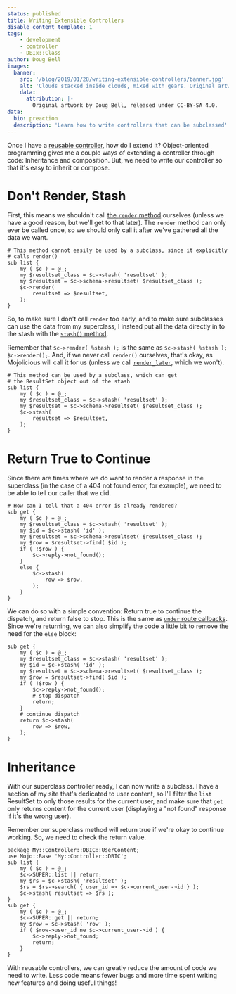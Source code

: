 ```yaml
---
status: published
title: Writing Extensible Controllers
disable_content_template: 1
tags:
    - development
    - controller
    - DBIx::Class
author: Doug Bell
images:
  banner:
    src: '/blog/2019/01/28/writing-extensible-controllers/banner.jpg'
    alt: 'Clouds stacked inside clouds, mixed with gears. Original artwork by Doug Bell'
    data:
      attribution: |-
        Original artwork by Doug Bell, released under CC-BY-SA 4.0.
data:
  bio: preaction
  description: 'Learn how to write controllers that can be subclassed'
---
```


Once I have a [reusable
controller](/blog/2019/01/21/writing-reusable-controllers), how do
I extend it? Object-oriented programming gives me a couple ways of
extending a controller through code: Inheritance and composition. But,
we need to write our controller so that it's easy to inherit or compose.

# Don't Render, Stash

First, this means we shouldn't call [the `render`
method](https://mojolicious.org/perldoc/Mojolicious/Controller#render)
ourselves (unless we have a good reason, but we'll get to that later).
The `render` method can only ever be called once, so we should only call
it after we've gathered all the data we want.

    # This method cannot easily be used by a subclass, since it explicitly
    # calls render()
    sub list {
        my ( $c ) = @_;
        my $resultset_class = $c->stash( 'resultset' );
        my $resultset = $c->schema->resultset( $resultset_class );
        $c->render(
            resultset => $resultset,
        );
    }

So, to make sure I don't call `render` too early, and to make sure
subclasses can use the data from my superclass, I instead put all the
data directly in to the stash with the [`stash()`
method](https://mojolicious.org/perldoc/Mojolicious/Controller#stash).

Remember that `$c->render( %stash );` is the same as `$c->stash( %stash
); $c->render();`. And, if we never call `render()` ourselves, that's
okay, as Mojolicious will call it for us (unless we call
[`render_later`](https://mojolicious.org/perldoc/Mojolicious/Controller#render_later),
which we won't).

    # This method can be used by a subclass, which can get
    # the ResultSet object out of the stash
    sub list {
        my ( $c ) = @_;
        my $resultset_class = $c->stash( 'resultset' );
        my $resultset = $c->schema->resultset( $resultset_class );
        $c->stash(
            resultset => $resultset,
        );
    }

# Return True to Continue

Since there are times where we do want to render a response in the
superclass (in the case of a 404 not found error, for example), we need
to be able to tell our caller that we did.

    # How can I tell that a 404 error is already rendered?
    sub get {
        my ( $c ) = @_;
        my $resultset_class = $c->stash( 'resultset' );
        my $id = $c->stash( 'id' );
        my $resultset = $c->schema->resultset( $resultset_class );
        my $row = $resultset->find( $id );
        if ( !$row ) {
            $c->reply->not_found();
        }
        else {
            $c->stash(
                row => $row,
            );
        }
    }

We can do so with a simple convention: Return true to continue the
dispatch, and return false to stop. This is the same as [`under` route
callbacks](https://mojolicious.org/perldoc/Mojolicious/Guides/Routing#Under).
Since we're returning, we can also simplify the code a little bit to
remove the need for the `else` block:

    sub get {
        my ( $c ) = @_;
        my $resultset_class = $c->stash( 'resultset' );
        my $id = $c->stash( 'id' );
        my $resultset = $c->schema->resultset( $resultset_class );
        my $row = $resultset->find( $id );
        if ( !$row ) {
            $c->reply->not_found();
            # stop dispatch
            return;
        }
        # continue dispatch
        return $c->stash(
            row => $row,
        );
    }

# Inheritance

With our superclass controller ready, I can now write a subclass. I have
a section of my site that's dedicated to user content, so I'll filter
the `list` ResultSet to only those results for the current user, and
make sure that `get` only returns content for the current user
(displaying a "not found" response if it's the wrong user).

Remember our superclass method will return true if we're okay to
continue working. So, we need to check the return value.

    package My::Controller::DBIC::UserContent;
    use Mojo::Base 'My::Controller::DBIC';
    sub list {
        my ( $c ) = @_;
        $c->SUPER::list || return;
        my $rs = $c->stash( 'resultset' );
        $rs = $rs->search( { user_id => $c->current_user->id } );
        $c->stash( resultset => $rs );
    }
    sub get {
        my ( $c ) = @_;
        $c->SUPER::get || return;
        my $row = $c->stash( 'row' );
        if ( $row->user_id ne $c->current_user->id ) {
            $c->reply->not_found;
            return;
        }
    }

With reusable controllers, we can greatly reduce the amount of code we
need to write. Less code means fewer bugs and more time spent writing
new features and doing useful things!

